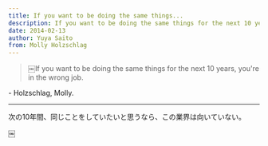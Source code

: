 ```yaml
---
title: If you want to be doing the same things...
description: If you want to be doing the same things for the next 10 years, you're in the wrong job.
date: 2014-02-13
author: Yuya Saito
from: Molly Holzschlag
---
```


> ￼If you want to be doing the same things for the next 10 years, you're in the wrong job.

\- Holzschlag, Molly.

* * *

次の10年間、同じことをしていたいと思うなら、この業界は向いていない。

￼